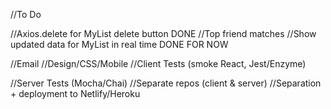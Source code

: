 //To Do

//Axios.delete for MyList delete button DONE
//Top friend matches
//Show updated data for MyList in real time DONE FOR NOW

//Email
//Design/CSS/Mobile
//Client Tests (smoke React, Jest/Enzyme)

//Server Tests (Mocha/Chai)
//Separate repos (client & server)
//Separation + deployment to Netlify/Heroku
